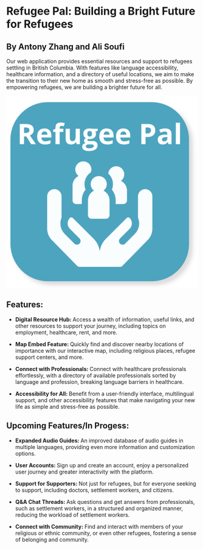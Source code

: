 # Refugee Pal: Building a Bright Future for Refugees
## By Antony Zhang and Ali Soufi
Our web application provides essential resources and support to refugees settling in British Columbia. With features like language accessibility, healthcare information, and a directory of useful locations, we aim to make the transition to their new home as smooth and stress-free as possible. By empowering refugees, we are building a brighter future for all.

<p align="center">
  <img src="images/refugeepal-logo.png" />
</p>

## Features:
- <b> Digital Resource Hub: </b> Access a wealth of information, useful links, and other resources to support your journey, including topics on employment, healthcare, rent, and more.

- <b> Map Embed Feature: </b> Quickly find and discover nearby locations of importance with our interactive map, including religious places, refugee support centers, and more.

- <b> Connect with Professionals: </b> Connect with healthcare professionals effortlessly, with a directory of available professionals sorted by language and profession, breaking language barriers in healthcare.

- <b> Accessibility for All: </b>Benefit from a user-friendly interface, multilingual support, and other accessibility features that make navigating your new life as simple and stress-free as possible.

## Upcoming Features/In Progess:

- <b> Expanded Audio Guides: </b> An improved database of audio guides in multiple languages, providing even more information and customization options.

- <b>User Accounts: </b> Sign up and create an account, enjoy a personalized user journey and greater interactivity with the platform.

- <b> Support for Supporters: </b> Not just for refugees, but for everyone seeking to support, including doctors, settlement workers, and citizens.

- <b> Q&A Chat Threads: </b> Ask questions and get answers from professionals, such as settlement workers, in a structured and organized manner, reducing the workload of settlement workers.

- <b> Connect with Community: </b> Find and interact with members of your religious or ethnic community, or even other refugees, fostering a sense of belonging and community.

